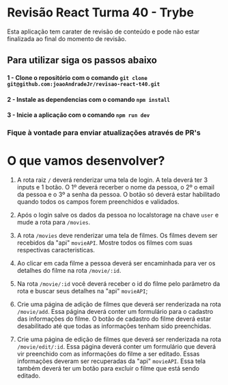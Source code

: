 # Revisão React Turma 40 - Trybe

Esta aplicação tem carater de revisão de conteúdo e pode não estar finalizada ao final do momento de revisão.

## Para utilizar siga os passos abaixo

#### 1 - Clone o repositório com o comando `git clone git@github.com:joaoAndradeJr/revisao-react-t40.git`
#### 2 - Instale as dependencias com o comando `npm install`
#### 3 - Inicie a aplicação com o comando `npm run dev`

### Fique à vontade para enviar atualizações através de PR's

# O que vamos desenvolver?

1. A rota raiz `/` deverá renderizar uma tela de login. A tela deverá ter 3 inputs e 1 botão. O 1º deverá recerber o nome da pessoa, o 2º o email da pessoa e o 3º a senha da pessoa. O botão só deverá estar habilitado quando todos os campos forem preenchidos e validados.

2. Após o login salve os dados da pessoa no localstorage na chave `user` e mude a rota para `/movies`.

3. A rota `/movies` deve renderizar uma tela de filmes. Os filmes devem ser recebidos da "api" `movieAPI`. Mostre todos os filmes com suas respectivas caracteristicas.

4. Ao clicar em cada filme a pessoa deverá ser encaminhada para ver os detalhes do filme na rota `/movie/:id`.

5. Na rota `/movie/:id` você deverá receber o id do filme pelo parâmetro da rota e buscar seus detalhes na "api" `movieAPI`;

6. Crie uma página de adição de filmes que deverá ser renderizada na rota `/movie/add`. Essa página deverá conter um formulário para o cadastro das informações do filme. O botão de cadastro do filme deverá estar desabilitado até que todas as informações tenham sido preenchidas.

7. Crie uma página de edição de filmes que deverá ser renderizada na rota `/movie/edit/:id`. Essa página deverá conter um formulário que deverá vir preenchido com as informações do filme a ser editado. Essas informações deveram ser recuperadas da "api" `movieAPI`. Essa tela também deverá ter um botão para excluir o filme que está sendo editado.